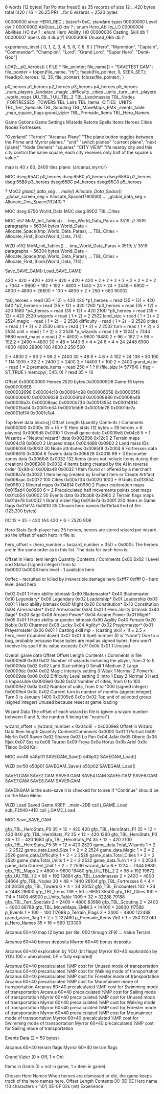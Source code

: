 

6 words (12 bytes)
Far Pointer
fread() as 35 records of size 12
...420 bytes total  (420 / 16 = 26.25 PR)
...for 6 wizards = 2520 bytes

00000000 struc HERO_REC ; (sizeof=0xC, standard type)
00000000 Level dw ?
00000002 Abilities_LO dw ?                       ; enum Hero_Ability_LO
00000004 Abilities_HO dw ?                       ; enum Hero_Ability_HO
00000006 Casting_Skill db ?
00000007 Spells db 4 dup(?)
0000000B Unused_0Bh db ?

experience_level
{ 0, 1, 2, 3, 4, 5, 6, 7, 8, 9 }
["Hero", "Myrmidon", "Captain", "Commander", "Champion", "Lord", "Grand Lord", "Super Hero", "Demi-God"]


LOAD__p0_heroes()
{
    FILE * file_pointer;
    file_name[] = "SAVETEST.GAM";
    file_pointer = fopen(file_name, "rb");
    fseek(file_pointer, 0, SEEK_SET);
    fread(p0_heroes, 12, 35, file_pointer);
    fclose(file_pointer);
}




p0_heroes
p1_heroes
p2_heroes
p3_heroes
p4_heroes
p5_heroes
_num_players
_landsize
_magic
_difficulty
_cities
_units
_turn
_unit
_players
_world_maps
UU_TBL_1
UU_TBL_2
TBL_Landmasses
TBL_Nodes
_FORTRESSES
_TOWERS
TBL_Lairs
TBL_Items
_CITIES
_UNITS
TBL_Terr_Specials
TBL_Scouting
TBL_MoveMaps_EMS
_events_table
_map_square_flags
grand_vizier
TBL_Premade_Items
TBL_Hero_Names




Game Options
Game Settings
Wizards
Retorts
Spells
Items
Heroes
Cities
Nodes
Fortresses




"Overland"
"Terrain"
"Arcanus Plane"
"The plane button toggles between the Prime and Myrror planes."
"unit"
"switch planes"
"current plane", "next [plane]"
"Node Owners"
"squares"
"CITY VIEW" "Ifa nearby city and this city control the same square, each city receives only half of the square's value."


map is 40 x 60, 2400 tiles
plane: {arcanus,myrror}




MGC
dseg:65AC  p0_heroes
dseg:65B0  p1_heroes
dseg:65B4  p2_heroes
dseg:65B8  p3_heroes
dseg:65BC  p4_heroes
dseg:65C0  p5_heroes


?
MoO2 _global_data_seg
...
    main()
        Allocate_Data_Space_()
            _global_screen_seg = Allocate_Space(1790000)
            ...
            _global_data_seg = Allocate_Dos_Space(10240)
?


MGC
dseg:6756
World_Data
MGC
dseg:89D2
TBL_Cities




MGC o57
    MoM_Init_Tables()
        ...
        tmp_World_Data_Paras = 3519;  // 3519 paragraphs = 56304 bytes
        World_Data = Allocate_Space(tmp_World_Data_Paras);
        ...
        TBL_Cities = Allocate_First_Block(World_Data, 714);



WZD o152
    MoM_Init_Tables()
        ...
        tmp_World_Data_Paras = 3519;  // 3519 paragraphs = 56304 bytes
        World_Data = Allocate_Space(tmp_World_Data_Paras);
        ...
        TBL_Cities = Allocate_First_Block(World_Data, 714);





Save_SAVE_GAM()
Load_SAVE_GAM()

420 + 420 + 420 + 420 + 420 + 420 + 420 + 2 + 2 + 2 + 2 + 2 + 2 + 2 + 2 + 7344 + 9600 + 192 + 192 + 4800 + 1440 + 24 + 24 + 2448 + 6900 + 4800 + 4800 + 28800 + 100 + 4800 + 2 + 250 + 560
80032

*p0_heroes = read (35 *   12) =  420    420
*p1_heroes = read (35 *   12) =  420    840
*p2_heroes = read (35 *   12) =  420   1260
*p3_heroes = read (35 *   12) =  420   1680
*p4_heroes = read (35 *   12) =  420   2100
*p5_heroes = read (35 *   12) =  420   2520
wizards    = read ( 1 *    2) =    2   2522
land_size  = read ( 1 *    2) =    2   2524
magic      = read ( 1 *    2) =    2   2526
difficulty = read ( 1 *    2) =    2   2528
cities     = read ( 1 *    2) =    2   2530
units      = read ( 1 *    2) =    2   2532
turn       = read ( 1 *    2) =    2   2534
unit       = read ( 1 *    2) =    2   2536
*p_wizards = read ( 6 * 1224) = 7344   9880
word_maps  = read ( 2 * 4800) = 9600  19480
 2 *  96 = 192
 2 *  96 = 192
2 * 2400 = 4800
30 * 48 = 1440
6 * 4 = 24
6 * 4 = 24
2448
6900
4800
4800
28800
100
4800
2
250
560

2 * 4800
2 * 96
2 * 96
2 * 2400
30 * 48
6 * 4
6 * 4
102 * 24
138 * 50
100 * 114
1009 * 32
2 * 2400
2 * 2400
2 * 14400
1 * 100
2 * 2400
grand_vizier  = read  1 * 2
premade_items = read 250 * 1
?
if (file_size != 57764) { flag = ST_TRUE }
    memcpy(, 545, 0)
?
read 35 * 16




Offset
0x00000000  Heroes  2520 bytes
0x000009D8  Game      16 bytes
0x000009E8  
0x00002698
0x00004c18
0x00004d98
0x00006058
0x000065f8
0x00006610
0x00006628
0x00006fb8
0x00008980
0x00008a48
0x00008a7a
0x00008aac
0x0000b734
0x00013554
0x00014814
0x00015ad4
0x0001cb54
0x0001cbb8
0x0001de78
0x0001de7a
0x0001df74
0x0001e1a4


Top level data blocks[]
Offset	Length	Quantity	Contents / Comments
0x000000	0x000c	35 × (5 + 1)	Hero stats (12 bytes × 35 heroes × 6 players)
0x0009d8	0x0010	1	Overall game data
0x0009e8	0x04c8	5 + 1	Wizards + "Neutral wizard" data
0x002698	0x12c0	2	Terrain maps
0x004c18	0x00c0	2	Unused maps
0x004d98	0x0960	2	Land mass IDs
0x006058	0x0030	30	Node attributes
0x0065f8	0x0004	6	Fortresses data
0x006610	0x0004	6	Towers data
0x006628	0x0018	99 + 3	Encounter zones data
0x006fb8	0x0032	132	Items (does not include items during their creation)
0x008980	0x0032	4	Items being created by the AI in reverse order (0x88-x)
0x008a48	0x0032	1	Item found or offered by a merchant
0x008a7a	0x0032	1	Item being created by Enchant Item or Create Artifact
0x008aac	0x0072	100	Cities
0x00b734	0x0020	1000 + 9	Units
0x013554	0x0960	2	Mineral maps
0x014814	0x0960	2	Player exploration maps
0x015ad4	0x0960	6 × 2	Precalculated half movements points cost maps
0x01cb54	0x0002	50	Events data
0x01cbb8	0x0960	2	Terrain flags maps
0x01de78	0x0002	1	Grand Vizier flag
0x01de7a	0x0001	250	Items in Game flags
0x01df74	0x0010	35	Chosen hero names
0x01e1a4			End of file (123,300 bytes)


0C
12 * 35 = 420
1A4
420 * 6 = 2520
9D8


Hero Stats
Each player has 35 heroes, heroes are stored wizard per wizard, so the offset of each hero in file is:

hero_offset = (hero_number + (wizard_number × 35)) × 0x000c
The heroes are in the same order as in this list. The data for each hero is:

Offset in Hero	Item length	Quantity	Contents / Comments
0x00	0x02	1	Level and Status (signed integer)
from	to	
0x0000	0x0008	hero level - 1
available hero

0xffec	-	recruited or killed by irreversible damage hero
0xfff7	0xffff	0 - hero level
dead hero

0x02	0x01	1	Hero ability bitmask
0x80	Blademaster*
0x40	Blademaster
0x10	Legendary*
0x08	Legendary
0x02	Leadership*
0x01	Leadership
0x03	0x01	1	Hero ability bitmask
0x80	Might
0x20	Constitution*
0x10	Constitution
0x04	Armsmaster*
0x02	Armsmaster
0x04	0x01	1	Hero ability bitmask
0x40	Sage*
0x20	Sage
0x08	Arcane Power*
0x04	Arcane Power
0x01	Might*
0x05	0x01	1	Hero ability or gender bitmask
0x80	Agility
0x40	Female
0x20	Noble
0x10	Charmed
0x08	Lucky
0x04	Agility*
0x02	Prayermaster*
0x01	Prayermaster
0x06	0x01	1	Casting skill
mp = (casting_skill + 1) × 2.5 × hero_level
(rounded down)
0x07	0x01	4	Spell number (0 is "None")
Due to a bug, probably because those bytes are read as signed bytes, hero won't receive his spell if its value exceeds 0x7f
0x0b	0x01	1	Unused



Overall game data
Offset	Offset	Length	Contents / Comments
in file
0x0009d8	0x00	0x02	Number of wizards including the player, from 2 to 5
0x0009da	0x02	0x02	Land Size setting
0	Small
1	Medium
2	Large
0x0009dc	0x04	0x02	Magic Intensity setting
0	Weak
1	Normal
2	Powerful
0x0009de	0x06	0x02	Difficulty Level setting
0	Intro
1	Easy
2	Normal
3	Hard
4	Impossible
0x0009e0	0x08	0x02	Number of cities, from 0 to 100
0x0009e2	0x0a	0x02	Number of units, from 0 to 1000 (signed integer)
0x0009e4	0x0c	0x02	Current turn in number of months (signed integer)
Turn 0 is January 1400
0x0009e6	0x0e	0x02	Top unit of selected group (signed integer)
Unused because reset at game loading



Wizard Data
The offset of each wizard in file is (given a wizard number between 0 and 5, the number 5 being the "neutral"):

wizard_offset = (wizard_number × 0x04c8) + 0x0009e8
Offset in Wizard Data	Item length	Quantity	Content/Comments
0x0000	0x01	1	Portrait
0x00	Merlin
0x01	Raven
0x02	Sharee
0x03	Lo Pan
0x04	Jafar
0x05	Oberic
0x06	Rjak
0x07	Sss'ra
0x08	Tauron
0x09	Freya
0x0a	Horus
0x0b	Ariel
0x0c	Tlaloc
0x0d	Kali







MGC
ovr48
o48p01 SAVEGAM_Save()
o48p02 SAVEGAM_Load()

WZD
ovr50
o50p01  SAVEGAM_Save()
o50p02  SAVEGAM_Load()


SAVE1.GAM
SAVE2.GAM
SAVE3.GAM
SAVE4.GAM
SAVE5.GAM
SAVE6.GAM
SAVE7.GAM
SAVE8.GAM
SAVE9.GAM

SAVE9.GAM is the auto-save
it is checked for to see if "Continue" should be on the Main Menu









WZD
Load Saved Game
XREF:
_main+2DB     call j_GAME_Load
sub_F2940+41D call j_GAME_Load



MGC
Save_SAVE_GAM

gfp_TBL_HeroStats_P0      35 *    12 =   420    420
gfp_TBL_HeroStats_P1      35 *    12 =   420    840
gfp_TBL_HeroStats_P2      35 *    12 =   420    1260
gfp_TBL_HeroStats_P3      35 *    12 =   420    1680
gfp_TBL_HeroStats_P4      35 *    12 =   420    2100
gfp_TBL_HeroStats_P5      35 *    12 =   420    2520
game_data.Total_Wizards    1 *     2 =     2    2522
game_data.Land_Size        1 *     2 =     2    2524
game_data.Magic            1 *     2 =     2    2526
game_data.Difficulty       1 *     2 =     2    2528
game_data.Total_Cities     1 *     2 =     2    2530
game_data.Total_Units      1 *     2 =     2    2532
game_data.Turn             1 *     2 =     2    2534
game_data.Current_Unit     1 *     2 =     2    2536
wizard_data                6 *  1224 =  7344    9880
gfp_TBL_Maps               2 *  4800 =  9600    19480
gfp_UU_TBL_2               2 *    96 =   192    19672
gfp_UU_TBL_1               2 *    96 =   192    19864
gfp_TBL_Landmasses         2 *  2400 =  4800    24664
gfp_TBL_Nodes             30 *    48 =  1440    26104
gfp_TBL_Fortresses         6 *     4 =    24    26128
gfp_TBL_Towers             6 *     4 =    24    26152
gfp_TBL_Encounters       102 *    24 =  2448    28600
gfp_TBL_Items            138 *    50 =  6900    35500
gfp_TBL_Cities           100 *   114 = 11400    46900
p_Units_Table           1009 *    32 = 32288    79188
gfp_TBL_Terr_Specials      2 *  2400 =  4800    83988
gfp_TBL_Scouting           2 *  2400 =  4800    88788
gfp_TBL_MoveMaps_EMM       2 * 14400 = 28800    117588
p_Events                   1 *   100 =   100    117688
p_Terrain_Flags            2 *  2400 =  4800    122488
grand_vizier_flag          1 *     2 =     2    122490
p_Premade_Items          250 *     1 =   250    122740
p_Hero_Names              35 *    16 =   560    123300


Arcanus 60×40 map (2 bytes per tile, 000 through 2F9) ... Value	Terrain

Arcanus 60×40 bonus deposits
Myrror 60×40 bonus deposits

Arcanus 60×40 exploration by YOU (bit flags)
Myrror 60×40 exploration by YOU (00 = unexplored, 0F = fully explored)

Arcanus 60×40 precalculated ½MP cost for Unused mode of transportation
Arcanus 60×40 precalculated ½MP cost for Walking mode of transportation
Arcanus 60×40 precalculated ½MP cost for Forester mode of transportation
Arcanus 60×40 precalculated ½MP cost for Mountaineer mode of transportation
Arcanus 60×40 precalculated ½MP cost for Swimming mode of transportation
Arcanus 60×40 precalculated ½MP cost for Sailing mode of transportation
Myrror 60×40 precalculated ½MP cost for Unused mode of transportation
Myrror 60×40 precalculated ½MP cost for Walking mode of transportation
Myrror 60×40 precalculated ½MP cost for Forester mode of transportation
Myrror 60×40 precalculated ½MP cost for Mountaineer mode of transportation
Myrror 60×40 precalculated ½MP cost for Swimming mode of transportation
Myrror 60×40 precalculated ½MP cost for Sailing mode of transportation

Events Data (2 × 50 bytes)

Arcanus 60×40 terrain flags
Myrror 60×40 terrain flags

Grand Vizier (0 = Off, 1 = On)

Items in Game (0 = not in game, 1 = item in game)

Chosen Hero Names
When heroes are dismissed or die, the game keeps track of the hero names here.
Offset	Length	Contents
00-0D	0E	Hero name (13 characters + '\0')
0E-0F	02s (int)	Experience

